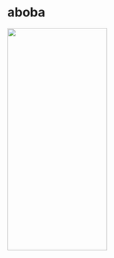 # aboba
<img src="https://github.com/musakhamidullin/aboba/assets/94803483/9a0cc766-57ee-42c2-ada2-178ba289868c" width="225" height="500"/>

